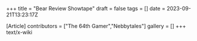 +++
title = "Bear Review Showtape"
draft = false
tags = []
date = 2023-09-21T13:23:17Z

[Article]
contributors = ["The 64th Gamer","Nebbytales"]
gallery = []
+++
text/x-wiki